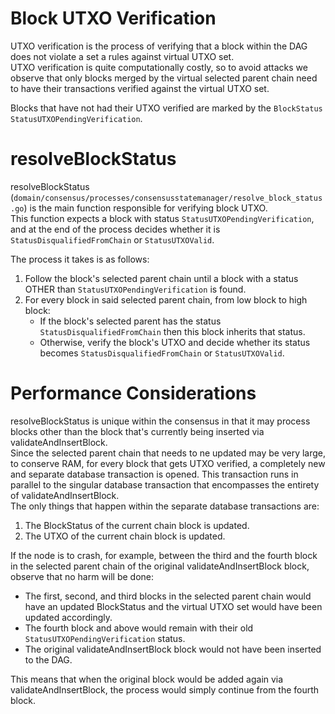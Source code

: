 Block UTXO Verification
=======================

UTXO verification is the process of verifying that a block within the DAG does not violate a set a rules against virtual UTXO set.\
UTXO verification is quite computationally costly, so to avoid attacks we observe that only blocks merged by the virtual selected parent chain need to have their transactions verified against the virtual UTXO set.

Blocks that have not had their UTXO verified are marked by the `BlockStatus` `StatusUTXOPendingVerification`.


resolveBlockStatus
==================

resolveBlockStatus (`domain/consensus/processes/consensusstatemanager/resolve_block_status.go`) is the main function responsible for verifying block UTXO.\
This function expects a block with status `StatusUTXOPendingVerification`, and at the end of the process decides whether it is `StatusDisqualifiedFromChain` or `StatusUTXOValid`.

The process it takes is as follows:
1. Follow the block's selected parent chain until a block with a status OTHER than `StatusUTXOPendingVerification` is found.
2. For every block in said selected parent chain, from low block to high block:
   * If the block's selected parent has the status `StatusDisqualifiedFromChain` then this block inherits that status.
   * Otherwise, verify the block's UTXO and decide whether its status becomes `StatusDisqualifiedFromChain` or `StatusUTXOValid`.


Performance Considerations
==========================

resolveBlockStatus is unique within the consensus in that it may process blocks other than the block that's currently being inserted via validateAndInsertBlock.\
Since the selected parent chain that needs to ne updated may be very large, to conserve RAM, for every block that gets UTXO verified, a completely new and separate database transaction is opened. This transaction runs in parallel to the singular database transaction that encompasses the entirety of validateAndInsertBlock.\
The only things that happen within the separate database transactions are:
1. The BlockStatus of the current chain block is updated.
2. The UTXO of the current chain block is updated.

If the node is to crash, for example, between the third and the fourth block in the selected parent chain of the original validateAndInsertBlock block, observe that no harm will be done:
* The first, second, and third blocks in the selected parent chain would have an updated BlockStatus and the virtual UTXO set would have been updated accordingly.
* The fourth block and above would remain with their old `StatusUTXOPendingVerification` status.
* The original validateAndInsertBlock block would not have been inserted to the DAG.

This means that when the original block would be added again via validateAndInsertBlock, the process would simply continue from the fourth block.
